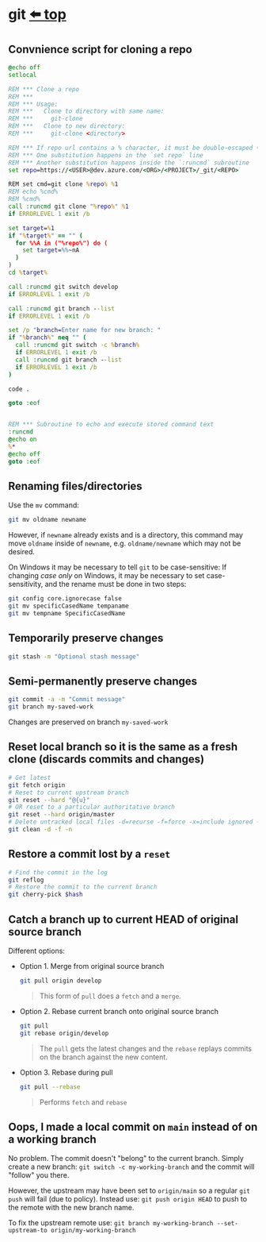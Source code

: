 ﻿# git [⬅️ top](README.md)

## Convnience script for cloning a repo
```cmd
@echo off
setlocal

REM *** Clone a repo
REM ***
REM *** Usage:
REM ***   Clone to directory with same name:
REM ***     git-clone
REM ***   Clone to new directory:
REM ***     git-clone <directory>

REM *** If repo url contains a % character, it must be double-escaped (i.e. %%%%) because:
REM *** One substitution happens in the `set repo` line
REM *** Another substitution happens inside the `:runcmd` subroutine
set repo=https://<USER>@dev.azure.com/<ORG>/<PROJECT>/_git/<REPO>

REM set cmd=git clone %repo% %1
REM echo %cmd%
REM %cmd%
call :runcmd git clone "%repo%" %1
if ERRORLEVEL 1 exit /b

set target=%1
if "%target%" == "" (
  for %%A in ("%repo%") do (
    set target=%%~nA
  )
)
cd %target%

call :runcmd git switch develop
if ERRORLEVEL 1 exit /b

call :runcmd git branch --list
if ERRORLEVEL 1 exit /b

set /p "branch=Enter name for new branch: "
if "%branch%" neq "" (
  call :runcmd git switch -c %branch%
  if ERRORLEVEL 1 exit /b
  call :runcmd git branch --list
  if ERRORLEVEL 1 exit /b
)

code .

goto :eof


REM *** Subroutine to echo and execute stored command text
:runcmd
@echo on
%*
@echo off
goto :eof
```

## Renaming files/directories
Use the `mv` command:
```bash
git mv oldname newname
```
However, if `newname` already exists and is a directory, this command may move `oldname` inside of `newname`, e.g. `oldname/newname` which may not be desired.

On Windows it may be necessary to tell `git` to be case-sensitive:
If changing *case only* on Windows, it may be necessary to set case-sensitivity, and the rename must be done in two steps:
```bash
git config core.ignorecase false
git mv specificCasedName tempaname
git mv tempname SpecificCasedName
```

## Temporarily preserve changes
```bash
git stash -m "Optional stash message"
```

## Semi-permanently preserve changes
```bash
git commit -a -m "Commit message"
git branch my-saved-work
```
Changes are preserved on branch `my-saved-work`

## Reset local branch so it is the same as a fresh clone (discards commits and changes)
```bash
# Get latest
git fetch origin
# Reset to current upstream branch
git reset --hard "@{u}"
# OR reset to a particular authoritative branch
git reset --hard origin/master
# Delete untracked local files -d=recurse -f=force -x=include ignored -X=only ignored -n=dry-run
git clean -d -f -n 
```

## Restore a commit lost by a `reset`
```bash
# Find the commit in the log
git reflog
# Restore the commit to the current branch
git cherry-pick $hash
```

## Catch a branch up to current HEAD of original source branch
Different options:  
- Option 1. Merge from original source branch
   ```bash
   git pull origin develop
   ```
   > This form of `pull` does a `fetch` and a `merge`.
- Option 2. Rebase current branch onto original source branch
   ```bash
   git pull
   git rebase origin/develop
   ```
   > The `pull` gets the latest changes and the `rebase` replays commits on the branch against the new content.
- Option 3. Rebase during pull
   ```bash
   git pull --rebase
   ```
   > Performs `fetch` and `rebase`

## Oops, I made a local commit on `main` instead of on a working branch

No problem.  The commit doesn't "belong" to the current branch.  Simply create a new branch: `git switch -c my-working-branch` and the commit will "follow" you there.
  
However, the upstream may have been set to `origin/main` so a regular `git push` will fail (due to policy).  Instead use: `git push origin HEAD` to push to the remote with the new branch name.

To fix the upstream remote use: `git branch my-working-branch --set-upstream-to origin/my-working-branch`
